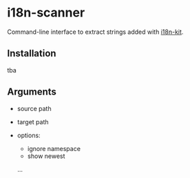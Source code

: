 # i18n-scanner

Command-line interface to extract strings added with [i18n-kit](https://github.com/rodu30/i18n-kit/).

## Installation

tba

## Arguments

- source path
- target path
- options:
    - ignore namespace
    - show newest

    ...